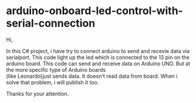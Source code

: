 # arduino-onboard-led-control-with-serial-connection
Hi,

In this C# project, i have try to connect arduino to send and recevie data via serialport. 
This code light up the led which is connected to the 13 pin on the arduino board.
This code can send and receive data on Arduino UNO. But at the more specific type of Arduino boards  
(like Leonardo)just sends data. It doesn't read data from board. When i solve that problem, i will publish it too.

Thanks for your attention.
